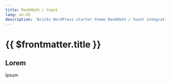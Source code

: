 ```yaml
---
title: RankMath / Yoast
lang: en-US
description: 'Bricks WordPress starter theme RankMath / Yoast integration'
---
```


# {{ $frontmatter.title }}

## Lorem

Ipsum
